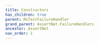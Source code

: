 ```yaml
---
title: Constructors
has_children: true
parent: MsTestFailureHandler
grand_parent: AssertNet.FailureHandlers
ancestor: AssertNet
nav_order: 1
---
```


